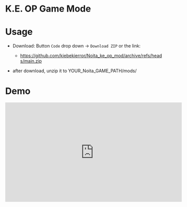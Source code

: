 # K.E. OP Game Mode

# Usage

* Download: Button `Code` drop down -> `Download ZIP` or the link:

    * https://github.com/kiebekierror/Noita_ke_op_mod/archive/refs/heads/main.zip
 
* after download, unzip it to YOUR_Noita_GAME_PATH/mods/

# Demo
<iframe width="560" height="315" src="https://www.youtube.com/embed/H6t4f2zqxew?si=oEuP3LztAFdSrAOK" title="YouTube video player" frameborder="0" allow="accelerometer; autoplay; clipboard-write; encrypted-media; gyroscope; picture-in-picture; web-share" referrerpolicy="strict-origin-when-cross-origin" allowfullscreen></iframe>
